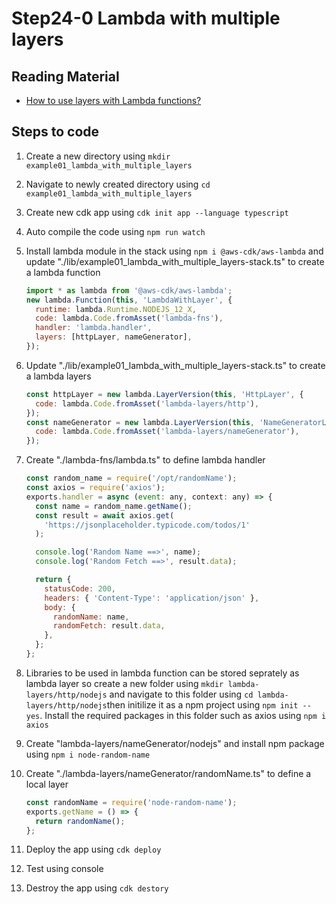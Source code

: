 # Step24-0 Lambda with multiple layers

## Reading Material

- [How to use layers with Lambda functions?](https://www.youtube.com/watch?v=i12H4cUFudU&ab_channel=BiteSizeAcademy)

## Steps to code

1. Create a new directory using `mkdir example01_lambda_with_multiple_layers`
2. Navigate to newly created directory using `cd example01_lambda_with_multiple_layers`
3. Create new cdk app using `cdk init app --language typescript`
4. Auto compile the code using `npm run watch`
5. Install lambda module in the stack using `npm i @aws-cdk/aws-lambda` and update "./lib/example01_lambda_with_multiple_layers-stack.ts" to create a lambda function

   ```js
   import * as lambda from '@aws-cdk/aws-lambda';
   new lambda.Function(this, 'LambdaWithLayer', {
     runtime: lambda.Runtime.NODEJS_12_X,
     code: lambda.Code.fromAsset('lambda-fns'),
     handler: 'lambda.handler',
     layers: [httpLayer, nameGenerator],
   });
   ```

6. Update "./lib/example01_lambda_with_multiple_layers-stack.ts" to create a lambda layers

   ```js
   const httpLayer = new lambda.LayerVersion(this, 'HttpLayer', {
     code: lambda.Code.fromAsset('lambda-layers/http'),
   });
   const nameGenerator = new lambda.LayerVersion(this, 'NameGeneratorLayer', {
     code: lambda.Code.fromAsset('lambda-layers/nameGenerator'),
   });
   ```

7. Create "./lambda-fns/lambda.ts" to define lambda handler

   ```js
   const random_name = require('/opt/randomName');
   const axios = require('axios');
   exports.handler = async (event: any, context: any) => {
     const name = random_name.getName();
     const result = await axios.get(
       'https://jsonplaceholder.typicode.com/todos/1'
     );

     console.log('Random Name ==>', name);
     console.log('Random Fetch ==>', result.data);

     return {
       statusCode: 200,
       headers: { 'Content-Type': 'application/json' },
       body: {
         randomName: name,
         randomFetch: result.data,
       },
     };
   };
   ```

8. Libraries to be used in lambda function can be stored seprately as lambda layer so create a new folder using `mkdir lambda-layers/http/nodejs` and navigate to this folder using `cd lambda-layers/http/nodejs`then initilize it as a npm project using `npm init --yes`. Install the required packages in this folder such as axios using `npm i axios`

9. Create "lambda-layers/nameGenerator/nodejs" and install npm package using `npm i node-random-name`
10. Create "./lambda-layers/nameGenerator/randomName.ts" to define a local layer

    ```js
    const randomName = require('node-random-name');
    exports.getName = () => {
      return randomName();
    };
    ```

11. Deploy the app using `cdk deploy`
12. Test using console
13. Destroy the app using `cdk destory`
